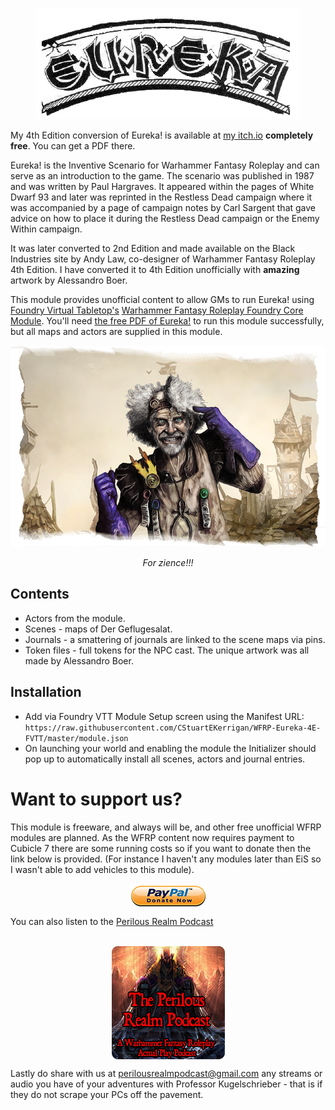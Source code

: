 <p align="center">
  <img src="https://raw.githubusercontent.com/CStuartEKerrigan/WFRP-Eureka-4E-FVTT/master/assets/images/icons/logo.png" alt="EUREKA!">
</p>

My 4th Edition conversion of Eureka! is available at [my itch.io](https://perilousrealm.itch.io/eureka) **completely free**. You can get a PDF there.

Eureka! is the Inventive Scenario for Warhammer Fantasy Roleplay and can serve as an introduction to the game. The scenario was published in 1987 and was written by Paul Hargraves. It appeared within the pages of White Dwarf 93 and later was reprinted in the Restless Dead campaign where it was accompanied by a page of campaign notes by Carl Sargent that gave advice on how to place it during the Restless Dead campaign or the Enemy Within campaign.

It was later converted to 2nd Edition and made available on the Black Industries site by Andy Law, co-designer of Warhammer Fantasy Roleplay 4th Edition. I have converted it to 4th Edition unofficially with <strong>amazing</strong> artwork by Alessandro Boer.

This module provides unofficial content to allow GMs to run Eureka! using [Foundry Virtual Tabletop's](https://foundryvtt.com/) [Warhammer Fantasy Roleplay Foundry Core Module](https://www.cubicle7games.com/product-category/foundry/). You'll need [the free PDF of Eureka!](https://perilousrealm.itch.io/eureka) to run this module successfully, but all maps and actors are supplied in this module.

<p align="center">
  <img src="https://raw.githubusercontent.com/CStuartEKerrigan/WFRP-Eureka-4E-FVTT/master/kugel.png">
</p>
<p align="center">
<em>For zience!!!</em>
</p>

## Contents
* Actors from the module. 
* Scenes - maps of Der Geflugesalat.
* Journals - a smattering of journals are linked to the scene maps  via pins.
* Token files - full tokens for the NPC cast. The unique artwork was all made by Alessandro Boer. 

## Installation 
* Add via Foundry VTT Module Setup screen using the Manifest URL: `https://raw.githubusercontent.com/CStuartEKerrigan/WFRP-Eureka-4E-FVTT/master/module.json`
* On launching your world and enabling the module the Initializer should pop up to automatically install all scenes, actors and journal entries. 

# Want to support us?
			
This module is freeware, and always will be, and other free unofficial WFRP modules are planned. As the WFRP content now requires payment to Cubicle 7 there are some running costs so if you want to donate then the link below is provided. (For instance I haven't any modules later than EiS so I wasn't able to add vehicles to this module).
			
<p align="center">
<a href="https://paypal.me/perilousrealm?locale.x=en_GB"><img src="https://raw.githubusercontent.com/CStuartEKerrigan/WFRP-Eureka-4E-FVTT/master/paypal.png" style="display: block;  margin-left: auto; margin-right: auto;" alt="paypal" /></a></p>

You can also listen to the <a href="https://anchor.fm/peril">Perilous Realm Podcast</a><br/><br/>
<p align="center">
<a href="https://anchor.fm/peril"><img src="https://raw.githubusercontent.com/CStuartEKerrigan/WFRP-Eureka-4E-FVTT/master/peril.png" style="display: block;  margin-left: auto;  margin-right: auto;" alt="peril logo"></a></p>

Lastly do share with us at <a href="mailto:perilousrealmpodcast@gmail.com">perilousrealmpodcast@gmail.com</a> any streams or audio you have of your adventures with Professor Kugelschrieber - that is if they do not scrape your PCs off the pavement.
